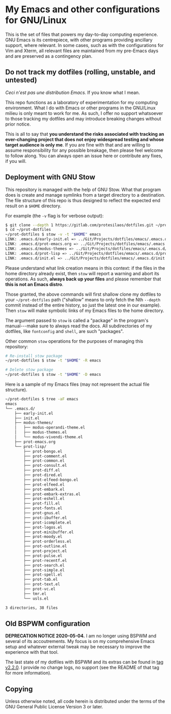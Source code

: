 # My Emacs and other configurations for GNU/Linux

This is the set of files that powers my day-to-day computing experience.
GNU Emacs is its centrepiece, with other programs providing ancillary
support, where relevant.  In some cases, such as with the configurations
for Vim and Xterm, all relevant files are maintained from my pre-Emacs
days and are preserved as a contingency plan.
 
## Do not track my dotfiles (rolling, unstable, and untested)

_Ceci n'est pas une distribution Emacs._ If you know what I mean.

This repo functions as a laboratory of experimentation for my computing
environment.  What I do with Emacs or other programs in the GNU/Linux
milieu is only meant to work for me.  As such, I offer no support
whatsoever to those tracking my dotfiles and may introduce breaking
changes without prior notice.

This is all to say that **you understand the risks associated with
tracking an ever-changing project that does not enjoy widespread testing
and whose target audience is only me**.  If you are fine with that and
are willing to assume responsibility for any possible breakage, then
please feel welcome to follow along.  You can always open an issue here
or contribute any fixes, if you will.

## Deployment with GNU Stow

This repository is managed with the help of GNU Stow.  What that program
does is create and manage symlinks from a target directory to a
destination.  The file structure of this repo is thus designed to
reflect the expected end result on a `$HOME` directory.

For example (the `-v` flag is for verbose output):

```sh
$ git clone --depth 1 https://gitlab.com/protesilaos/dotfiles.git ~/prot-dotfiles
$ cd ~/prot-dotfiles
~/prot-dotfiles $ stow -v -t "$HOME" emacs
LINK: .emacs.d/early-init.el => ../Git/Projects/dotfiles/emacs/.emacs.d/early-init.el
LINK: .emacs.d/prot-emacs.org => ../Git/Projects/dotfiles/emacs/.emacs.d/prot-emacs.org
LINK: .emacs.d/modus-themes => ../Git/Projects/dotfiles/emacs/.emacs.d/modus-themes
LINK: .emacs.d/prot-lisp => ../Git/Projects/dotfiles/emacs/.emacs.d/prot-lisp
LINK: .emacs.d/init.el => ../Git/Projects/dotfiles/emacs/.emacs.d/init.el
```

Please understand what link creation means in this context: if the files
in the home directory already exist, then `stow` will report a warning
and abort its operations.  As such, **always back up your files** and
please remember that **this is not an Emacs distro**.

Those granted, the above commands will first shallow clone my dotfiles
to your `~/prot-dotfiles` path ("shallow" means to only fetch the Nth
`--depth` commit instead of the entire history, so just the latest one
in our example).  Then `stow` will make symbolic links of my Emacs files
to the home directory.

The argument passed to `stow` is called a "package" in the program's
manual---make sure to always read the docs.  All subdirectories of my
dotfiles, like `fontconfig` and `shell`, are such "packages".

Other common `stow` operations for the purposes of managing this
repository:

```sh
# Re-install stow package
~/prot-dotfiles $ stow -t "$HOME" -R emacs

# Delete stow package
~/prot-dotfiles $ stow -t "$HOME" -D emacs
```

Here is a sample of my Emacs files (may not represent the actual file
structure).

```sh
~/prot-dotfiles $ tree -aF emacs
emacs
└── .emacs.d/
    ├── early-init.el
    ├── init.el
    ├── modus-themes/
    │   ├── modus-operandi-theme.el
    │   ├── modus-themes.el
    │   └── modus-vivendi-theme.el
    ├── prot-emacs.org
    └── prot-lisp/
        ├── prot-bongo.el
        ├── prot-comment.el
        ├── prot-common.el
        ├── prot-consult.el
        ├── prot-diff.el
        ├── prot-dired.el
        ├── prot-elfeed-bongo.el
        ├── prot-elfeed.el
        ├── prot-embark.el
        ├── prot-embark-extras.el
        ├── prot-eshell.el
        ├── prot-fill.el
        ├── prot-fonts.el
        ├── prot-gnus.el
        ├── prot-ibuffer.el
        ├── prot-icomplete.el
        ├── prot-logos.el
        ├── prot-minibuffer.el
        ├── prot-moody.el
        ├── prot-orderless.el
        ├── prot-outline.el
        ├── prot-project.el
        ├── prot-pulse.el
        ├── prot-recentf.el
        ├── prot-search.el
        ├── prot-simple.el
        ├── prot-spell.el
        ├── prot-tab.el
        ├── prot-text.el
        ├── prot-vc.el
        ├── tmr.el
        └── usls.el

3 directories, 38 files
```

## Old BSPWM configuration

**DEPRECATION NOTICE 2020-05-04.** I am no longer using BSPWM and
several of its accoutrements.  My focus is on my comprehensive Emacs
setup and whatever external tweak may be necessary to improve the
experience with that tool.

The last state of my dotfiles with BSPWM and its extras can be found in
[tag v2.2.0](https://gitlab.com/protesilaos/dotfiles/-/tree/v2.2.0).  I
provide no change logs, no support (see the README of that tag for more
information).

## Copying

Unless otherwise noted, all code herein is distributed under the terms
of the GNU General Public License Version 3 or later.
